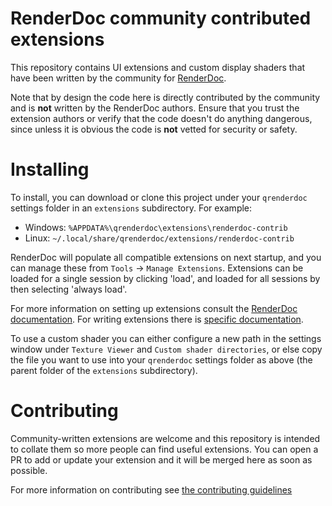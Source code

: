 # RenderDoc community contributed extensions

This repository contains UI extensions and custom display shaders that have been written by the community for [RenderDoc](https://github.com/baldurk/renderdoc).

Note that by design the code here is directly contributed by the community and is **not** written by the RenderDoc authors. Ensure that you trust the extension authors or verify that the code doesn't do anything dangerous, since unless it is obvious the code is **not** vetted for security or safety.

# Installing

To install, you can download or clone this project under your `qrenderdoc` settings folder in an `extensions` subdirectory. For example:

* Windows: `%APPDATA%\qrenderdoc\extensions\renderdoc-contrib`
* Linux: `~/.local/share/qrenderdoc/extensions/renderdoc-contrib`

RenderDoc will populate all compatible extensions on next startup, and you can manage these from `Tools` &rarr; `Manage Extensions`. Extensions can be loaded for a single session by clicking 'load', and loaded for all sessions by then selecting 'always load'.

For more information on setting up extensions consult the [RenderDoc documentation](https://renderdoc.org/docs/how/how_python_extension.html). For writing extensions there is [specific documentation](https://renderdoc.org/docs/python_api/ui_extensions.html).

To use a custom shader you can either configure a new path in the settings window under `Texture Viewer` and `Custom shader directories`, or else copy the file you want to use into your `qrenderdoc` settings folder as above (the parent folder of the `extensions` subdirectory).

# Contributing

Community-written extensions are welcome and this repository is intended to collate them so more people can find useful extensions. You can open a PR to add or update your extension and it will be merged here as soon as possible.

For more information on contributing see [the contributing guidelines](docs/CONTRIBUTING.md)
